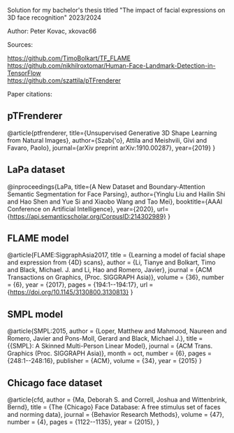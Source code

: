 Solution for my bachelor's thesis titled "The impact of facial expressions on 3D face recognition" 2023/2024

Author: Peter Kovac, xkovac66

Sources:

https://github.com/TimoBolkart/TF_FLAME
<br>https://github.com/nikhilroxtomar/Human-Face-Landmark-Detection-in-TensorFlow
<br>https://github.com/szattila/pTFrenderer

Paper citations:

## pTFrenderer
@article{ptfrenderer,
  title={Unsupervised Generative 3D Shape Learning from Natural Images},
  author={Szab{\'o}, Attila and Meishvili, Givi and Favaro, Paolo},
  journal={arXiv preprint arXiv:1910.00287},
  year={2019}
}

## LaPa dataset
@inproceedings{LaPa,
  title={A New Dataset and Boundary-Attention Semantic Segmentation for Face Parsing},
  author={Yinglu Liu and Hailin Shi and Hao Shen and Yue Si and Xiaobo Wang and Tao Mei},
  booktitle={AAAI Conference on Artificial Intelligence},
  year={2020},
  url={https://api.semanticscholar.org/CorpusID:214302989}
}

## FLAME model
@article{FLAME:SiggraphAsia2017, 
  title = {Learning a model of facial shape and expression from {4D} scans}, 
  author = {Li, Tianye and Bolkart, Timo and Black, Michael. J. and Li, Hao and Romero, Javier}, 
  journal = {ACM Transactions on Graphics, (Proc. SIGGRAPH Asia)}, 
  volume = {36}, 
  number = {6}, 
  year = {2017}, 
  pages = {194:1--194:17},
  url = {https://doi.org/10.1145/3130800.3130813} 
}

## SMPL model 
@article{SMPL:2015,
      author = {Loper, Matthew and Mahmood, Naureen and Romero, Javier and Pons-Moll, Gerard and Black, Michael J.},
      title = {{SMPL}: A Skinned Multi-Person Linear Model},
      journal = {ACM Trans. Graphics (Proc. SIGGRAPH Asia)},
      month = oct,
      number = {6},
      pages = {248:1--248:16},
      publisher = {ACM},
      volume = {34},
      year = {2015}
    }

## Chicago face dataset
@article{cfd,
    author = {Ma, Deborah S. and Correll, Joshua and Wittenbrink, Bernd},
    title = {The {Chicago} Face Database: A free stimulus set of faces and norming data},
    journal = {Behavior Research Methods},
    volume = {47},
    number = {4},
    pages = {1122--1135},
    year = {2015},
}
